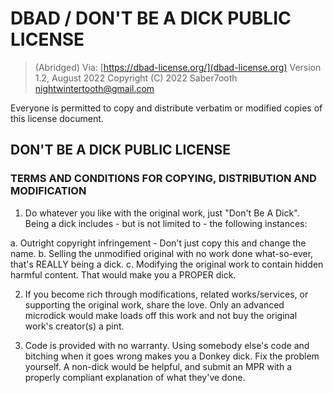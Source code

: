 # DBAD / DON'T BE A DICK PUBLIC LICENSE

> (Abridged) Via:  [https://dbad-license.org/](dbad-license.org)
> Version 1.2, August 2022
> Copyright (C) 2022 Saber7ooth <nightwintertooth@gmail.com>

Everyone is permitted to copy and distribute verbatim or modified copies of this license document.

## DON'T BE A DICK PUBLIC LICENSE
### TERMS AND CONDITIONS FOR COPYING, DISTRIBUTION AND MODIFICATION

1.  Do whatever you like with the original work, just "Don't Be A Dick".  Being a dick includes - but is not limited to - the following instances:

   a.  Outright copyright infringement - Don't just copy this and change the name.
   b.  Selling the unmodified original with no work done what-so-ever, that's REALLY being a dick.
   c.  Modifying the original work to contain hidden harmful content. That would make you a PROPER dick.

2. If you become rich through modifications, related works/services, or supporting the original work, share the love. Only an advanced microdick would make loads off this work and not buy the original work's creator(s) a pint.

3. Code is provided with no warranty. Using somebody else's code and bitching when it goes wrong makes you a Donkey dick. Fix the problem yourself. A non-dick would be helpful, and submit an MPR with a properly compliant explanation of what they've done.
